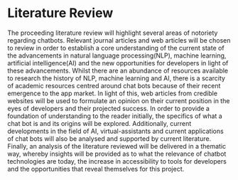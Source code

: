 # Literature Review

The proceeding literature review will highlight several areas of notoriety regarding chatbots. Relevant journal articles and web articles will be chosen to review in order to establish a core understanding of the current state of the advancements in natural language processing(NLP), machine learning, artificial intelligence(AI) and the new opportunities for developers in light of these advancements. Whilst there are an abundance of resources available to research the history of NLP, machine learning and AI, there is a scarcity of academic resources centred around chat bots because of their recent emergence to the app market. In light of this, web articles from credible websites will be used to formulate an opinion on their current position in the eyes of developers and their projected success. In order to provide a foundation of understanding to the reader initially, the specifics of what a chat bot is and its origins will be explored. Additionally, current developments in the field of AI, virtual-assistants and current applications of chat bots will also be analysed and supported by current literature. Finally, an analysis of the literature reviewed will be delivered in a thematic way, whereby insights will be provided as to what the relevance of chatbot technologies are today, the increase in accessibility to tools for developers and the opportunities that reveal themselves for this project. 


